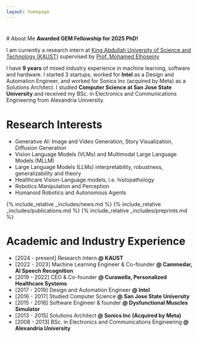 ```yaml
---
layout: homepage
---
```


<h1 id="about-me"></h1>
# About Me
<strong>Awarded GEM Fellowship for 2025 PhD!</strong>

I am currently a research intern at [King Abdullah University of Science and Technology (KAUST)](https://vision-cair.kaust.edu.sa/computer-vision-core-ai-research-group) supervised by [Prof. Mohamed Elhoseiny](https://scholar.google.com/citations?user=iRBUTOAAAAAJ&hl=en)

I have <strong>9 years</strong> of mixed industry experience in machine learning, software and hardware. I started 3 startups, worked for <strong>Intel</strong> as a Design and Automation Engineer, and worked for Sonics Inc (acquired by Meta) as a Solutions Architect. I studied <strong>Computer Science at San Jose State University</strong> and received my BSc. in Electronics and Communications Engineering from Alexandria University.
<h2 style="margin: 40px 0px 10px;"></h2>
<!--[National University of Singapore](https://www.comp.nus.edu.sg/). My biography is [here](./biography/).
-->

<!--<strong style="color:#e74d3c; font-weight:600"><strong style="color:#e74d3c; font-weight:600">test [here](./openings/).</strong>
-->

# Research Interests
- Generative AI: Image and Video Generation, Story Visualization, Diffusion Generation
- Vision Language Models (VLMs) and Multimodal Large Language Models (MLLM)
- Large Language Models (LLMs) interpretability, robustness, generalizability and theory
- Healthcare Vision-Language models, i.e. histopathology
- Robotics Manipulation and Perception
- Humanoid Robotics and Autonomous Agents

{% include_relative _includes/news.md %}
{% include_relative _includes/publications.md %}
{% include_relative _includes/preprints.md %}

# Academic and Industry Experience
- [2024 - present] Research Intern <strong>@ KAUST</strong>
- [2022 - 2023] Machine Learning Engineer & Co-founder <strong>@ Cammedar, AI Speech Recognition</strong>
- [2019 - 2022] CEO & Co-founder <strong>@ Curawella, Personalized Healthcare Systems</strong>
- [2017 - 2019] Design and Automation Engineer <strong>@ Intel</strong>
- [2016 - 2017] Studied Computer Science <strong>@ San Jose State University</strong>
- [2015 - 2016] Software Engineer & founder <strong>@ Dysfunctional Muscles Simulator</strong>
- [2013 - 2015] Solutions Architect <strong>@ Sonics Inc (Acquired by Meta)</strong>
- [2008 - 2013] BSc. in Electronics and Communications Engineering <strong>@ Alexandria University</strong>
